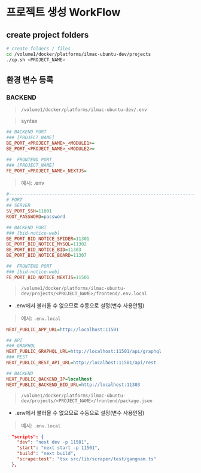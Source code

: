 # 프로젝트 생성 WorkFlow

## create project folders

```sh
# create folders / files
cd /volume1/docker/platforms/ilmac-ubuntu-dev/projects
./cp.sh <PROJECT_NAME>
```

## 환경 변수 등록

### BACKEND
> `/volume1/docker/platforms/ilmac-ubuntu-dev/.env`

> syntax

```ini
## BACKEND PORT
### [PROJECT_NAME]
BE_PORT_<PROJECT_NAME>_<MODULE1>=
BE_PORT_<PROJECT_NAME>_<MODULE2>=

##  FRONTEND PORT
### [PROJECT_NAME]
FE_PORT_<PROJECT_NAME>_NEXTJS=
```

> 예시: .env
```ini
#------------------------------------------------------------------------------
# PORT
## SERVER
SV_PORT_SSH=11001
ROOT_PASSWORD=password

## BACKEND PORT
### [bid-notice-web]
BE_PORT_BID_NOTICE_SPIDER=11301
BE_PORT_BID_NOTICE_MYSQL=11302
BE_PORT_BID_NOTICE_BID=11303
BE_PORT_BID_NOTICE_BOARD=11307

##  FRONTEND PORT
### [bid-notice-web]
FE_PORT_BID_NOTICE_NEXTJS=11501
```

> `/volume1/docker/platforms/ilmac-ubuntu-dev/projects/<PROJECT_NAME>/frontend/.env.local`
- .env에서 불러올 수 없으므로 수동으로 설정(변수 사용안됨)

> 예시: `.env.local`
```ini
NEXT_PUBLIC_APP_URL=http://localhost:11501

## API
### GRAPHQL
NEXT_PUBLIC_GRAPHQL_URL=http://localhost:11501/api/graphql
### REST
NEXT_PUBLIC_REST_API_URL=http://localhost:11501/api/rest

## BACKEND
NEXT_PUBLIC_BACKEND_IP=localhost
NEXT_PUBLIC_BACKEND_BID_URL=http://localhost:11303
```

> `/volume1/docker/platforms/ilmac-ubuntu-dev/projects/<PROJECT_NAME>/frontend/package.json`
- .env에서 불러올 수 없으므로 수동으로 설정(변수 사용안됨)

> 예시: `.env.local`

```json
  "scripts": {
    "dev": "next dev -p 11501",
    "start": "next start -p 11501",
    "build": "next build",
    "scrape:test": "tsx src/lib/scraper/test/gangnam.ts"
  },
```